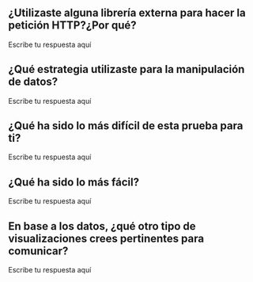 ## ¿Utilizaste alguna librería externa para hacer la petición HTTP?¿Por qué?

Escribe tu respuesta aquí

## ¿Qué estrategia utilizaste para la manipulación de datos?

Escribe tu respuesta aquí

## ¿Qué ha sido lo más difícil de esta prueba para ti?

Escribe tu respuesta aquí

## ¿Qué ha sido lo más fácil?

Escribe tu respuesta aquí

## En base a los datos, ¿qué otro tipo de visualizaciones crees pertinentes para comunicar?

Escribe tu respuesta aquí
